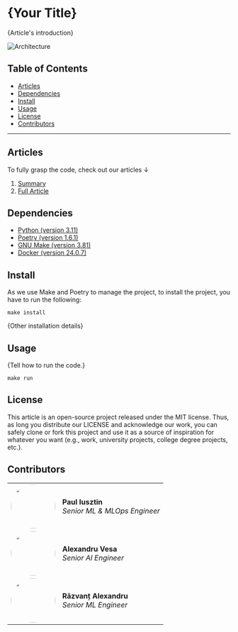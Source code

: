 # {Your Title}

{Article's introduction}

![Architecture]()

## Table of Contents

- [Articles](#articles)
- [Dependencies](#dependencies)
- [Install](#install)
- [Usage](#usage)
- [License](#license)
- [Contributors](#contributors)

------

## Articles

To fully grasp the code, check out our articles ↓

1. [Summary]()
2. [Full Article]()

## Dependencies

- [Python (version 3.11)](https://www.python.org/downloads/)
- [Poetry (version 1.6.1)](https://python-poetry.org/)
- [GNU Make (version 3.81)](https://www.gnu.org/software/make/)
- [Docker (version 24.0.7)](https://www.docker.com/)

## Install

As we use Make and Poetry to manage the project, to install the project, you have to run the following:
```shell
make install
```

{Other installation details}

## Usage

{Tell how to run the code.}

```shell
make run
```

## License

This article is an open-source project released under the MIT license. Thus, as long you distribute our LICENSE and acknowledge our work, you can safely clone or fork this project and use it as a source of inspiration for whatever you want (e.g., work, university projects, college degree projects, etc.).

## Contributors

<table>
  <tr>
    <td><img src="https://github.com/iusztinpaul.png" width="100" style="border-radius:50%;"/></td>
    <td>
      <strong>Paul Iusztin</strong><br />
      <i>Senior ML & MLOps Engineer</i>
    </td>
  </tr>
  <tr>
    <td><img src="https://github.com/alexandruvesa.png" width="100" style="border-radius:50%;"/></td>
    <td>
      <strong>Alexandru Vesa</strong><br />
      <i>Senior AI Engineer</i>
    </td>
  </tr>
  <tr>
    <td><img src="https://github.com/Joywalker.png" width="100" style="border-radius:50%;"/></td>
    <td>
      <strong>Răzvanț Alexandru</strong><br />
      <i>Senior ML Engineer</i>
    </td>
  </tr>
</table>